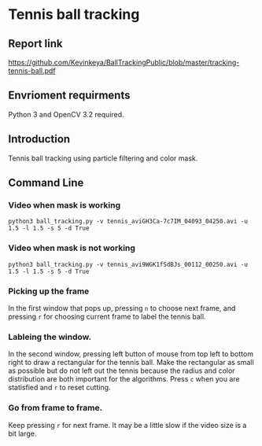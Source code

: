 # Tennis ball tracking

## Report link
https://github.com/Kevinkeya/BallTrackingPublic/blob/master/tracking-tennis-ball.pdf

## Envrioment requirments
Python 3 and OpenCV 3.2 required.


## Introduction
Tennis ball tracking using particle filtering and color mask.

## Command Line
### Video when mask is working
```
python3 ball_tracking.py -v tennis_aviGH3Ca-7c7IM_04093_04250.avi -u 1.5 -l 1.5 -s 5 -d True
```
### Video when mask is not working
```
python3 ball_tracking.py -v tennis_avi9WGK1fSdBJs_00112_00250.avi -u 1.5 -l 1.5 -s 5 -d True
```
### Picking up the frame
In the first window that pops up, pressing `n` to choose next frame, and pressing `r` for choosing current frame to label the tennis ball.
### Lableing the window.
In the second window, pressing left button of mouse from top left to bottom right to draw a rectangular for the tennis ball. Make the rectangular as small as possible but do not left out the tennis because the radius and color distribution are both important for the algorithms.
Press `c` when you are statisfied and `r` to reset cutting.
### Go from frame to frame.
Keep pressing `r` for next frame. It may be a little slow if the video size is a bit large.
